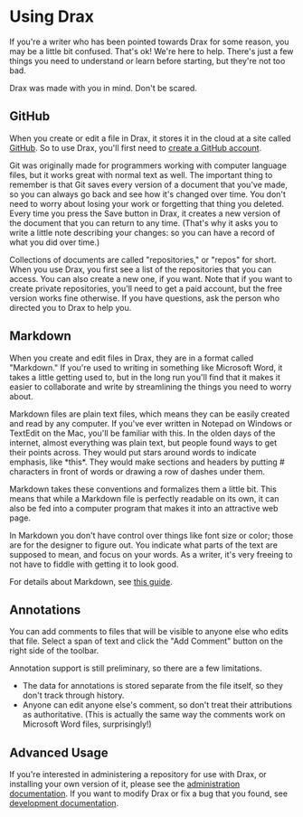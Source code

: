 # Using Drax

If you're a writer who has been pointed towards Drax for some reason, you may be a little bit confused. That's ok! We're here to help. There's just a few things you need to understand or learn before starting, but they're not too bad. 

Drax was made with you in mind. Don't be scared. 


## GitHub
When you create or edit a file in Drax, it stores it in the cloud at a site called [GitHub](https://github.com). So to use Drax, you'll first need to [create a GitHub account](https://github.com/join).

Git was originally made for programmers working with computer language files, but it works great with normal text as well. The important thing to remember is that Git saves every version of a document that you've made, so you can always go back and see how it's changed over time. You don't need to worry about losing your work or forgetting that thing you deleted. Every time you press the Save button in Drax, it creates a new version of the document that you can return to any time. (That's why it asks you to write a little note describing your changes: so you can have a record of what you did over time.)

Collections of documents are called "repositories," or "repos" for short. When you use Drax, you first see a list of the repositories that you can access. You can also create a new one, if you want. Note that if you want to create private repositories, you'll need to get a paid account, but the free version works fine otherwise. If you have questions, ask the person who directed you to Drax to help you. 


## Markdown
When you create and edit files in Drax, they are in a format called "Markdown." If you're used to writing in something like Microsoft Word, it takes a little getting used to, but in the long run you'll find that it makes it easier to collaborate and write by streamlining the things you need to worry about. 

Markdown files are plain text files, which means they can be easily created and read by any computer. If you've ever written in Notepad on Windows or TextEdit on the Mac, you'll be familiar with this. In the olden days of the internet, almost everything was plain text, but people found ways to get their points across. They would put stars around words to indicate emphasis, like &#42;this&#42;. They would make sections and headers by putting # characters in front of words or drawing a row of dashes under them. 

Markdown takes these conventions and formalizes them a little bit. This means that while a Markdown file is perfectly readable on its own, it can also be fed into a computer program that makes it into an attractive web page. 

In Markdown you don't have control over things like font size or color; those are for the designer to figure out. You indicate what parts of the text are supposed to mean, and focus on your words. As a writer, it's very freeing to not have to fiddle with getting it to look good. 

For details about Markdown, see [this guide](/#/pages/markdown).


## Annotations
You can add comments to files that will be visible to anyone else who edits that file. Select a span of text and click the "Add Comment" button on the right side of the toolbar. 

Annotation support is still preliminary, so there are a few limitations.
* The data for annotations is stored separate from the file itself, so they don't track through history. 
* Anyone can edit anyone else's comment, so don't treat their attributions as authoritative. (This is actually the same way the comments work on Microsoft Word files, surprisingly!)


## Advanced Usage
If you're interested in administering a repository for use with Drax, or installing your own version of it, please see the [administration documentation](https://github.com/sjml/drax/blob/master/devdocs/Administration.md). If you want to modify Drax or fix a bug that you found, see [development documentation](https://github.com/sjml/drax/blob/master/devdocs/Developing.md). 
